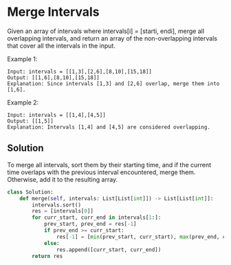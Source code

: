 # Merge Intervals

Given an array of intervals where intervals[i] = [starti, endi], merge all overlapping intervals, and return an array of the non-overlapping intervals that cover all the intervals in the input.

Example 1:

```
Input: intervals = [[1,3],[2,6],[8,10],[15,18]]
Output: [[1,6],[8,10],[15,18]]
Explanation: Since intervals [1,3] and [2,6] overlap, merge them into [1,6].
```

Example 2:

```
Input: intervals = [[1,4],[4,5]]
Output: [[1,5]]
Explanation: Intervals [1,4] and [4,5] are considered overlapping.
```

## Solution

To merge all intervals, sort them by their starting time, and if the
current time overlaps with the previous interval encountered, merge
them. Otherwise, add it to the resulting array.

```python
class Solution:
    def merge(self, intervals: List[List[int]]) -> List[List[int]]:
        intervals.sort()
        res = [intervals[0]]
        for curr_start, curr_end in intervals[1:]:
            prev_start, prev_end = res[-1]
            if prev_end >= curr_start:
                res[-1] = [min(prev_start, curr_start), max(prev_end, curr_end)]
            else:
                res.append([curr_start, curr_end])
        return res
```
